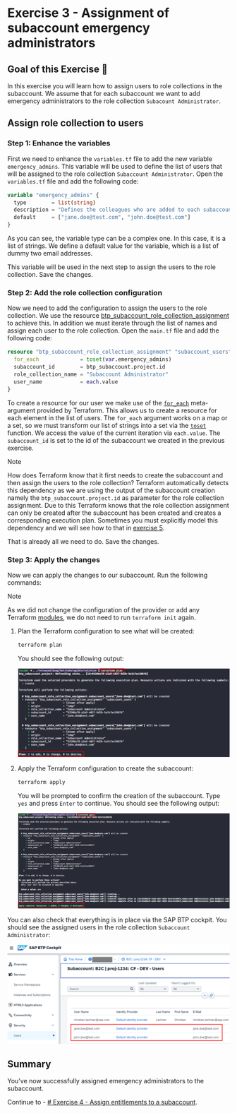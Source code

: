 # Exercise 3 - Assignment of subaccount emergency administrators

## Goal of this Exercise 🎯

In this exercise you will learn how to assign users to role collections in the subaccount. We assume that for each subaccount we want to add emergency administrators to the role collection `Subacount Administrator`.

## Assign role collection to users

### Step 1: Enhance the variables

First we need to enhance the `variables.tf` file to add the new variable `emergency_admins`. This variable will be used to define the list of users that will be assigned to the role collection `Subaccount Administrator`. Open the `variables.tf` file and add the following code:

```terraform
variable "emergency_admins" {
  type        = list(string)
  description = "Defines the colleagues who are added to each subaccount as emergency administrators."
  default     = ["jane.doe@test.com", "john.doe@test.com"]
}
```

As you can see, the variable type can be a complex one. In this case, it is a list of strings. We define a default value for the variable, which is a list of dummy two email addresses.

This variable will be used in the next step to assign the users to the role collection. Save the changes.

### Step 2: Add the role collection configuration

Now we need to add the configuration to assign the users to the role collection. We use the resource [btp_subaccount_role_collection_assignment](https://registry.terraform.io/providers/SAP/btp/latest/docs/resources/subaccount_role_collection_assignment) to achieve this.
In addition we must iterate through the list of names and assign each user to the role collection. Open the `main.tf` file and add the following code:

```terraform
resource "btp_subaccount_role_collection_assignment" "subaccount_users" {
  for_each             = toset(var.emergency_admins)
  subaccount_id        = btp_subaccount.project.id
  role_collection_name = "Subaccount Administrator"
  user_name            = each.value
}
```

To create a resource for our user we make use of the [`for_each`](https://developer.hashicorp.com/terraform/language/meta-arguments/for_each) meta-argument provided by Terraform. This allows us to create a resource for each element in the list of users. The `for_each` argument works on a map or a set, so we must transform our list of strings into a set via the [`toset`](https://www.terraform.io/docs/language/functions/toset.html) function. We access the value of the current iteration via `each.value`. The `subaccount_id` is set to the id of the subaccount we created in the previous exercise.

> [!NOTE]
> How does Terraform know that it first needs to create the subaccount and then assign the users to the role collection? Terraform automatically detects this dependency as we are using the output of the subaccount creation namely the `btp_subaccount.project.id` as parameter for the role collection assignment. Due to this Terraform knows that the role collection assignment can only be created after the subaccount has been created and creates a corresponding execution plan. Sometimes you must explicitly model this dependency and we will see how to that in [exercise 5](../EXERCISE5/README.md).

That is already all we need to do. Save the changes.

### Step 3: Apply the changes

Now we can apply the changes to our subaccount. Run the following commands:

> [!NOTE]
> As we did not change the configuration of the provider or add any Terraform [modules](https://developer.hashicorp.com/terraform/language/modules), we do not need to run `terraform init` again.

1. Plan the Terraform configuration to see what will be created:

    ```bash
    terraform plan
    ```

    You should see the following output:

    <img width="600px" src="assets/ex3_1.png" alt="terraform plan output for role collection assignment">

2. Apply the Terraform configuration to create the subaccount:

    ```bash
    terraform apply
    ```

    You will be prompted to confirm the creation of the subaccount. Type `yes` and press `Enter` to continue. You should see the following output:

    <img width="600px" src="assets/ex3_2.png" alt="terraform apply output for role collection assignment">

You can also check that everything is in place via the SAP BTP cockpit. You should see the assigned users in the role collection `Subaccount Administrator`:

<img width="600px" src="assets/ex3_3.png" alt="role collection assignment in SAP BTP">

## Summary

You've now successfully assigned emergency administrators to the subaccount.  

Continue to - [# Exercise 4 - Assign entitlements to a subaccount](../EXERCISE4/README.md).
